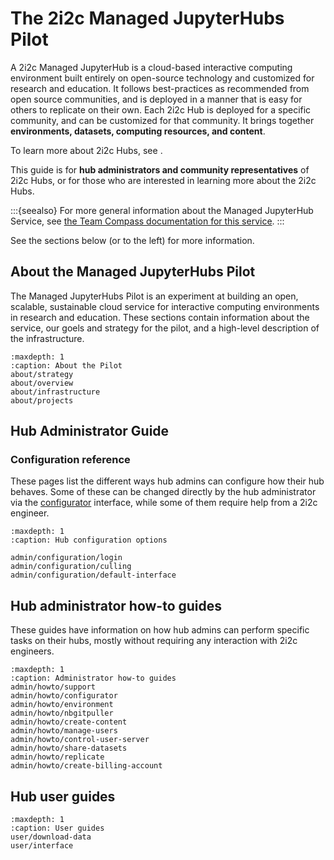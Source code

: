 # The 2i2c Managed JupyterHubs Pilot

A 2i2c Managed JupyterHub is a cloud-based interactive computing environment built entirely on open-source technology and customized for research and education.
It follows best-practices as recommended from open source communities, and is deployed in a manner that is easy for others to replicate on their own.
Each 2i2c Hub is deployed for a specific community, and can be customized for that community.
It brings together **environments, datasets, computing resources, and content**.

To learn more about 2i2c Hubs, see [](about-the-project).

This guide is for **hub administrators and community representatives** of 2i2c Hubs, or for those who are interested in learning more about the 2i2c Hubs.

:::{seealso}
For more general information about the Managed JupyterHub Service, see [the Team Compass documentation for this service](https://team-compass.2i2c.org/en/latest/projects/managed-hubs/roles.html).
:::

See the sections below (or to the left) for more information.

## About the Managed JupyterHubs Pilot

The Managed JupyterHubs Pilot is an experiment at building an open, scalable, sustainable cloud service for interactive computing environments in research and education.
These sections contain information about the service, our goels and strategy for the pilot, and a high-level description of the infrastructure.

```{toctree}
:maxdepth: 1
:caption: About the Pilot
about/strategy
about/overview
about/infrastructure
about/projects
```

## Hub Administrator Guide


### Configuration reference

These pages list the different ways hub admins can configure how
their hub behaves. Some of these can be changed directly by the hub administrator
via the [configurator](admin/howto/configurator.md) interface, while some of
them require help from a 2i2c engineer.

```{toctree}
:maxdepth: 1
:caption: Hub configuration options

admin/configuration/login
admin/configuration/culling
admin/configuration/default-interface
```

## Hub administrator how-to guides

These guides have information on how hub admins can perform specific
tasks on their hubs, mostly without requiring any interaction with
2i2c engineers.

```{toctree}
:maxdepth: 1
:caption: Administrator how-to guides
admin/howto/support
admin/howto/configurator
admin/howto/environment
admin/howto/nbgitpuller
admin/howto/create-content
admin/howto/manage-users
admin/howto/control-user-server
admin/howto/share-datasets
admin/howto/replicate
admin/howto/create-billing-account

```

## Hub user guides

```{toctree}
:maxdepth: 1
:caption: User guides
user/download-data
user/interface
```

